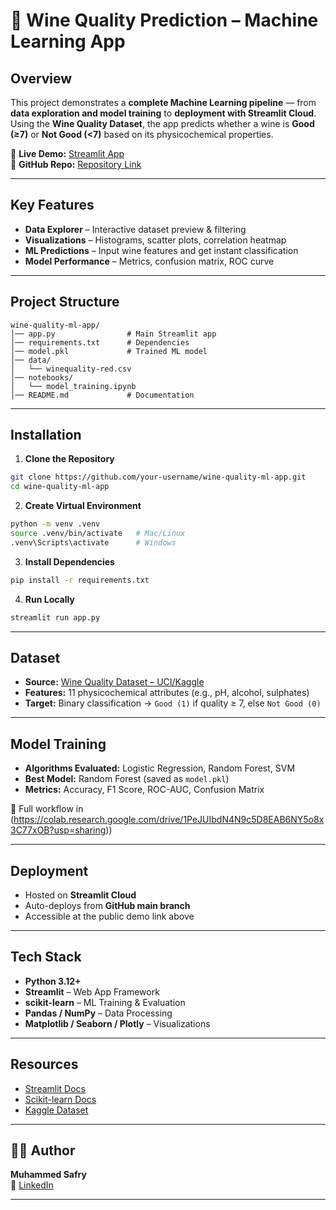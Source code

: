 # 🍷 Wine Quality Prediction – Machine Learning App

## Overview
This project demonstrates a **complete Machine Learning pipeline** — from **data exploration and model training** to **deployment with Streamlit Cloud**.  
Using the **Wine Quality Dataset**, the app predicts whether a wine is **Good (≥7)** or **Not Good (<7)** based on its physicochemical properties.

🔗 **Live Demo:** [Streamlit App](https://wine-quality-prediction-ml-app.streamlit.app/)  
🔗 **GitHub Repo:** [Repository Link](https://github.com/msafryx/wine-quality-prediction-ml-streamlit.git)

---

## Key Features
- **Data Explorer** – Interactive dataset preview & filtering  
- **Visualizations** – Histograms, scatter plots, correlation heatmap  
- **ML Predictions** – Input wine features and get instant classification  
- **Model Performance** – Metrics, confusion matrix, ROC curve  

---

## Project Structure
```
wine-quality-ml-app/
│── app.py                # Main Streamlit app
│── requirements.txt      # Dependencies
│── model.pkl             # Trained ML model
│── data/
│   └── winequality-red.csv
│── notebooks/
│   └── model_training.ipynb
│── README.md             # Documentation
```

---

## Installation

1. **Clone the Repository**
```bash
git clone https://github.com/your-username/wine-quality-ml-app.git
cd wine-quality-ml-app
```

2. **Create Virtual Environment**
```bash
python -m venv .venv
source .venv/bin/activate   # Mac/Linux
.venv\Scripts\activate      # Windows
```

3. **Install Dependencies**
```bash
pip install -r requirements.txt
```

4. **Run Locally**
```bash
streamlit run app.py
```

---

## Dataset
- **Source:** [Wine Quality Dataset – UCI/Kaggle](https://www.kaggle.com/datasets/uciml/red-wine-quality-cortez-et-al-2009)
- **Features:** 11 physicochemical attributes (e.g., pH, alcohol, sulphates)  
- **Target:** Binary classification → `Good (1)` if quality ≥ 7, else `Not Good (0)`  

---

## Model Training
- **Algorithms Evaluated:** Logistic Regression, Random Forest, SVM  
- **Best Model:** Random Forest (saved as `model.pkl`)  
- **Metrics:** Accuracy, F1 Score, ROC-AUC, Confusion Matrix  

📓 Full workflow in (https://colab.research.google.com/drive/1PeJUIbdN4N9c5D8EAB6NY5o8x3C77xOB?usp=sharing))

---

## Deployment
- Hosted on **Streamlit Cloud**  
- Auto-deploys from **GitHub main branch**  
- Accessible at the public demo link above  

---

## Tech Stack
- **Python 3.12+**  
- **Streamlit** – Web App Framework  
- **scikit-learn** – ML Training & Evaluation  
- **Pandas / NumPy** – Data Processing  
- **Matplotlib / Seaborn / Plotly** – Visualizations  

---

## Resources
- [Streamlit Docs](https://docs.streamlit.io/)  
- [Scikit-learn Docs](https://scikit-learn.org/)  
- [Kaggle Dataset](https://www.kaggle.com/datasets)  

---

## 👨‍💻 Author
**Muhammed Safry**  
🔗 [LinkedIn](www.linkedin.com/in/muhammed-safry) 

---
